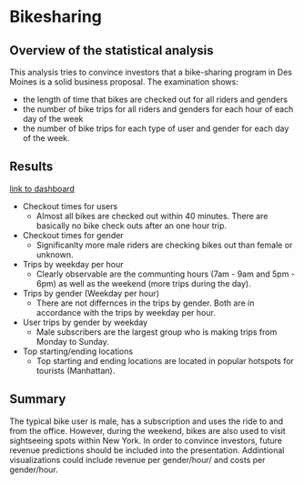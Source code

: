 # Bikesharing

## Overview of the statistical analysis
This analysis tries to convince investors that a bike-sharing program in Des Moines is a solid business proposal.
The examination shows: 
- the length of time that bikes are checked out for all riders and genders
- the number of bike trips for all riders and genders for each hour of each day of the week
- the number of bike trips for each type of user and gender for each day of the week.

## Results

[link to dashboard](https://public.tableau.com/app/profile/matthias2688/viz/Bikesharing_Challenge_16569019880430/Story1?publish=yes)

- Checkout times for users
  - Almost all bikes are checked out within 40 minutes. There are basically no bike check outs after an one hour trip. 
- Checkout times for gender
  - Significanlty more male riders are checking bikes out than female or unknown. 
- Trips by weekday per hour
  - Clearly observable are the communting hours (7am - 9am and 5pm - 6pm) as well as the weekend (more trips during the day).
- Trips by gender (Weekday per hour)
  - There are not differnces in the trips by gender. Both are in accordance with the trips by weekday per hour.  
- User trips by gender by weekday
  - Male subscribers are the largest group who is making trips from Monday to Sunday. 
- Top starting/ending locations
  - Top starting and ending locations are located in popular hotspots for tourists (Manhattan). 

## Summary
The typical bike user is male, has a subscription and uses the ride to and from the office. However, during the weekend, bikes are also used to visit sightseeing spots within New York. In order to convince investors, future revenue predictions should be included into the presentation. 
Addintional visualizations could include revenue per gender/hour/ and costs per gender/hour. 
